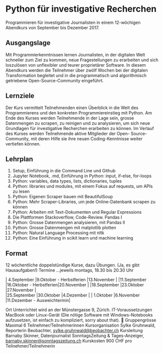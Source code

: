 # Python für investigative Recherchen

Programmieren für investigative Journalisten in einem 12-wöchigen Abendkurs von
September bis Dezember 2017.

## Ausgangslage
Mit Programmierkenntnissen lernen Journalisten, in der digitalen Welt schneller
zum Ziel zu kommen, neue Fragestellungen zu erarbeiten und sich loszulösen von
unflexibler und teurer proprietärer Software. In diesem Abendkurs werden die
Teilnehmer über zwölf Wochen bei der digitalen Transformation begleitet und in
die programmatisch und algorithmisch getriebene Open-Source-Community
eingeführt.

## Lernziele
Der Kurs vermittelt Teilnehmenden einen Überblick in die Welt des Programmierens
und den konkreten Programmiereinstieg mit Python. Am Ende des Kurses werden
Teilnehmende in der Lage sein, grosse Datenmengen zu scrapen, zu reinigen und zu
analysieren, um sich neue Grundlagen für investigative Recherchen erarbeiten zu
können. Im Verlauf des Kurses werden Teilnehmende aktive Mitglieder der Open-
Source-Community, mit deren Hilfe sie ihre neuen Coding-Kenntnisse weiter
vertiefen können.

## Lehrplan
1. Setup, Einführung in die Command Line und Github
2. Jupyter Notebook, .md, Einführung in Python: input, if-else, for-loops
3. Python: variables, data types, lists, dictionaries, tuples
4. Python: libraries und modules, mit einem Fokus auf requests, um APIs zu lesen
5. Python: Eigenen Scraper bauen mit BeautifulSoup
6. Python: Mehr Scraper-Libraries, um jede Online-Datenbank scrapen zu können
7. Python: Arbeiten mit Text-Dokumenten und Regular Expressions
8. Die Plattformen Stackoverflow, Code-Review. Pandas I
9. Python: Grosse Datenmengen analysieren, mit Pandas II
10. Python: Grosse Datenmengen mit matplotlib plotten
11. Python: Natural Language Processing mit nltk
12. Python: Eine Einführung in scikit learn und machine learning

## Format
12 wöchentliche doppelstündige Kurse, dazu Übungen. (Ja, es gibt Hausaufgaben!)
Termine
...jeweils montags, 18.30 bis 20.30 Uhr

| 4.September |9.Oktober - Herbstferien |13.November                 |
|11.September |16.Oktober - Herbstferien|20.November                 |
|18.September |23.Oktober               |27.November                 |  
|25.September |30.Oktober               |4.Dezember                  |
| 1.Oktober   |6.November               |11.Dezember - Ausweichtermin|











Ort
Unterrichtet wird an der Münstergasse 9, Zürich.
IT-Voraussetzungen
MacBook oder Linux-Gerät (Die nötige Software mit Windows-Notebooks aufzusetzen, ist einfach zu kompliziert, sorry about that).

Gruppengrösse
Maximal 6 Teilnehmer/Teilnehmerinnen
Kursorganisation
Sylke Gruhnwald, Reporterin Beobachter, sylke.gruhnwald@beobachter.ch
Kursleitung
Barnaby Skinner, Datenjournalist SonntagsZeitung & Tages-Anzeiger, barnaby.skinner@sonntagszeitung.ch
Kurskosten
900 CHF pro Teilnehmer/Teilnehmerin
